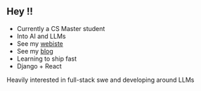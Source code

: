 ## Hey !!
* Currently a CS Master student
* Into AI and LLMs
* See my [webiste](https://hectoragvz.github.io/)
* See my [blog](https://hectoragvz.substack.com/)
* Learning to ship fast
* Django + React

Heavily interested in full-stack swe and developing around LLMs
